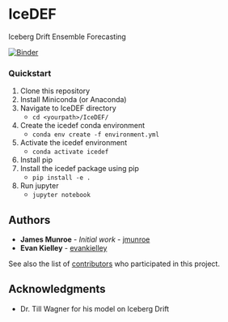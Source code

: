 # IceDEF
Iceberg Drift Ensemble Forecasting

[![Binder](https://mybinder.org/badge.svg)](https://mybinder.org/v2/gh/jmunroe/IceDEF/master)

### Quickstart

1. Clone this repository
2. Install Miniconda (or Anaconda)
3. Navigate to IceDEF directory
	- `cd <yourpath>/IceDEF/`
4. Create the icedef conda environment
    - `conda env create -f environment.yml`
5. Activate the icedef environment
	- `conda activate icedef`
6. Install pip
7. Install the icedef package using pip
	- `pip install -e .`
8. Run jupyter 
    - `jupyter notebook`


## Authors

* **James Munroe** - *Initial work* - [jmunroe](https://github.com/jmunroe)
* **Evan Kielley** - [evankielley](https://github.com/evankielley)

See also the list of [contributors](https://github.com/jmunroe/IceDEF/contributors) who participated in this project.

<!---
## License

This project is licensed under the MIT License - see the [LICENSE.md](LICENSE.md) file for details

--->

## Acknowledgments

* Dr. Till Wagner for his model on Iceberg Drift
